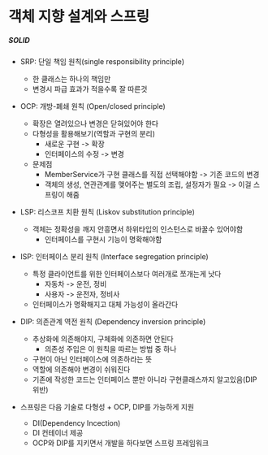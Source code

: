 # 객체 지향 설계와 스프링
##### SOLID
- SRP: 단일 책임 원칙(single responsibility principle)
    - 한 클래스는 하나의 책임만
    - 변경시 파급 효과가 적을수록 잘 따른것

- OCP: 개방-폐쇄 원칙 (Open/closed principle)
    - 확장은 열려있으나 변경은 닫혀있어야 한다
    - 다형성을 활용해보기(역할과 구현의 분리)
        - 새로운 구현 -> 확장
        - 인터페이스의 수정 -> 변경
    - 문제점
        - MemberService가 구현 클래스를 직접 선택해야함 -> 기존 코드의 변경
        - 객체의 생성, 연관관계를 맺어주는 별도의 조립, 설정자가 필요 -> 이걸 스프링이 해줌

- LSP: 리스코프 치환 원칙 (Liskov substitution principle)
    - 객체는 정확성을 깨지 안흥면서 하위타입의 인스턴스로 바꿀수 있어야함
        - 인터페이스를 구현시 기능이 명확해야함

- ISP: 인터페이스 분리 원칙 (Interface segregation principle)
    - 특정 클라이언트를 위한 인터페이스보다 여러개로 쪼개는게 낫다
        - 자동차 -> 운전, 정비
        - 사용자 -> 운전자, 정비사
    - 인터페이스가 명확해지고 대체 가능성이 올라간다

- DIP: 의존관계 역전 원칙 (Dependency inversion principle)
    - 추상화에 의존해야지, 구체화에 의존하면 안된다
        - 의존성 주입은 이 원칙을 따르는 방법 중 하나
    - 구현이 아닌 인터페이스에 의존하라는 뜻
    - 역할에 의존해야 변경이 쉬워진다
    - 기존에 작성한 코드는 인터페이스 뿐만 아니라 구현클래스까지 알고있음(DIP 위반)

- 스프링은 다음 기술로 다형성 + OCP, DIP를 가능하게 지원
    - DI(Dependency Incection)
    - DI 컨테이너 제공
    - OCP와 DIP를 지키면서 개발을 하다보면 스프링 프레임워크